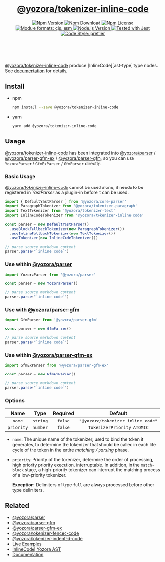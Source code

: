 <!-- :begin use tokenizer/banner -->

<header>
  <h1 align="center">
    <a href="https://github.com/yozorajs/yozora/tree/main/tokenizers/inline-code#readme">@yozora/tokenizer-inline-code</a>
  </h1>
  <div align="center">
    <a href="https://www.npmjs.com/package/@yozora/tokenizer-inline-code">
      <img
        alt="Npm Version"
        src="https://img.shields.io/npm/v/@yozora/tokenizer-inline-code.svg"
      />
    </a>
    <a href="https://www.npmjs.com/package/@yozora/tokenizer-inline-code">
      <img
        alt="Npm Download"
        src="https://img.shields.io/npm/dm/@yozora/tokenizer-inline-code.svg"
      />
    </a>
    <a href="https://www.npmjs.com/package/@yozora/tokenizer-inline-code">
      <img
        alt="Npm License"
        src="https://img.shields.io/npm/l/@yozora/tokenizer-inline-code.svg"
      />
    </a>
    <a href="#install">
      <img
        alt="Module formats: cjs, esm"
        src="https://img.shields.io/badge/module_formats-cjs%2C%20esm-green.svg"
      />
    </a>
    <a href="https://github.com/nodejs/node">
      <img
        alt="Node.js Version"
        src="https://img.shields.io/node/v/@yozora/tokenizer-inline-code"
      />
    </a>
    <a href="https://github.com/facebook/jest">
      <img
        alt="Tested with Jest"
        src="https://img.shields.io/badge/tested_with-jest-9c465e.svg"
      />
    </a>
    <a href="https://github.com/prettier/prettier">
      <img
        alt="Code Style: prettier"
        src="https://img.shields.io/badge/code_style-prettier-ff69b4.svg?style=flat-square"
      />
    </a>
  </div>
</header>
<br/>

<!-- :end -->

[@yozora/tokenizer-inline-code] produce [InlineCode][ast-type] type nodes.
See [documentation][docpage] for details.

<!-- :begin use tokenizer/usage -->

## Install

* npm

  ```bash
  npm install --save @yozora/tokenizer-inline-code
  ```

* yarn

  ```bash
  yarn add @yozora/tokenizer-inline-code
  ```


## Usage

[@yozora/tokenizer-inline-code][] has been integrated into [@yozora/parser][] / [@yozora/parser-gfm-ex][] / [@yozora/parser-gfm][],
so you can use `YozoraParser` / `GfmExParser` / `GfmParser` directly.

### Basic Usage

[@yozora/tokenizer-inline-code][] cannot be used alone, it needs to be
registered in *YastParser* as a plugin-in before it can be used.

```typescript {4,9}
import { DefaultYastParser } from '@yozora/core-parser'
import ParagraphTokenizer from '@yozora/tokenizer-paragraph'
import TextTokenizer from '@yozora/tokenizer-text'
import InlineCodeTokenizer from '@yozora/tokenizer-inline-code'

const parser = new DefaultYastParser()
  .useBlockFallbackTokenizer(new ParagraphTokenizer())
  .useInlineFallbackTokenizer(new TextTokenizer())
  .useTokenizer(new InlineCodeTokenizer())

// parse source markdown content
parser.parse("`inline code`")
```

### Use within [@yozora/parser][]

```typescript
import YozoraParser from '@yozora/parser'

const parser = new YozoraParser()

// parse source markdown content
parser.parse("`inline code`")
```

### Use with [@yozora/parser-gfm][]

```typescript
import GfmParser from '@yozora/parser-gfm'

const parser = new GfmParser()

// parse source markdown content
parser.parse("`inline code`")
```

### Use within [@yozora/parser-gfm-ex][]

```typescript
import GfmExParser from '@yozora/parser-gfm-ex'

const parser = new GfmExParser()

// parse source markdown content
parser.parse("`inline code`")
```

### Options

Name              | Type        | Required  | Default
:----------------:|:-----------:|:---------:|:--------------:
`name`            | `string`    | `false`   | `"@yozora/tokenizer-inline-code"`
`priority`        | `number`    | `false`   | `TokenizerPriority.ATOMIC`

* `name`: The unique name of the tokenizer, used to bind the token it generates,
  to determine the tokenizer that should be called in each life cycle of the
  token in the entire *matching / parsing* phase.

* `priority`: Priority of the tokenizer, determine the order of processing,
  high priority priority execution. interruptable. In addition, in the `match-block`
  stage, a high-priority tokenizer can interrupt the matching process of a
  low-priority tokenizer.

  **Exception:** Delimiters of type `full` are always processed before other type
  delimiters.



<!-- :end -->

## Related


* [@yozora/parser][]
* [@yozora/parser-gfm][]
* [@yozora/parser-gfm-ex][]
* [@yozora/tokenizer-fenced-code][]
* [@yozora/tokenizer-indented-code][]
* [Live Examples][live-examples]
* [InlineCode| Yozora AST][node-type]
* [Documentation][docpage]

[node-type]: http://yozora.guanghechen.com/docs/package/ast#inlinecode
[live-examples]: https://yozora.guanghechen.com/docs/package/tokenizer-autolink#live-examples

<!-- :begin use tokenizer/definitions -->

[live-examples]: https://yozora.guanghechen.com/docs/package/#live-examples
[docpage]: https://yozora.guanghechen.com/docs/package/
[homepage]: https://github.com/yozorajs/yozora/tree/main/tokenizers/inline-code#readme
[gfm-spec]: https://github.github.com/gfm
[mdast-homepage]: https://github.com/syntax-tree/mdast

[@yozora/ast]:                                https://github.com/yozorajs/yozora/tree/main/packages/ast#readme
[@yozora/core-parser]:                        https://github.com/yozorajs/yozora/tree/main/packages/core-parser#readme
[@yozora/parser]:                             https://github.com/yozorajs/yozora/tree/main/packages/parser#readme
[@yozora/parser-gfm]:                         https://github.com/yozorajs/yozora/tree/main/packages/parser-gfm#readme
[@yozora/parser-gfm-ex]:                      https://github.com/yozorajs/yozora/tree/main/packages/parser-gfm-ex#readme
[@yozora/tokenizer-admonition]:               https://github.com/yozorajs/yozora/tree/main/tokenizers/admonition#readme
[@yozora/tokenizer-autolink]:                 https://github.com/yozorajs/yozora/tree/main/tokenizers/autolink#readme
[@yozora/tokenizer-autolink-extension]:       https://github.com/yozorajs/yozora/tree/main/tokenizers/autolink-extension#readme
[@yozora/tokenizer-blockquote]:               https://github.com/yozorajs/yozora/tree/main/tokenizers/blockquote#readme
[@yozora/tokenizer-break]:                    https://github.com/yozorajs/yozora/tree/main/tokenizers/break#readme
[@yozora/tokenizer-definition]:               https://github.com/yozorajs/yozora/tree/main/tokenizers/definition#readme
[@yozora/tokenizer-delete]:                   https://github.com/yozorajs/yozora/tree/main/tokenizers/delete#readme
[@yozora/tokenizer-emphasis]:                 https://github.com/yozorajs/yozora/tree/main/tokenizers/emphasis#readme
[@yozora/tokenizer-fenced-block]:             https://github.com/yozorajs/yozora/tree/main/tokenizers/fenced-block#readme
[@yozora/tokenizer-fenced-code]:              https://github.com/yozorajs/yozora/tree/main/tokenizers/fenced-code#readme
[@yozora/tokenizer-footnote]:                 https://github.com/yozorajs/yozora/tree/main/tokenizers/footnote#readme
[@yozora/tokenizer-footnote-definition]:      https://github.com/yozorajs/yozora/tree/main/tokenizers/footnote-definition#readme
[@yozora/tokenizer-footnote-reference]:       https://github.com/yozorajs/yozora/tree/main/tokenizers/footnote-reference#readme
[@yozora/tokenizer-heading]:                  https://github.com/yozorajs/yozora/tree/main/tokenizers/heading#readme
[@yozora/tokenizer-html-block]:               https://github.com/yozorajs/yozora/tree/main/tokenizers/html-block#readme
[@yozora/tokenizer-html-inline]:              https://github.com/yozorajs/yozora/tree/main/tokenizers/html-inline#readme
[@yozora/tokenizer-image]:                    https://github.com/yozorajs/yozora/tree/main/tokenizers/image#readme
[@yozora/tokenizer-image-reference]:          https://github.com/yozorajs/yozora/tree/main/tokenizers/image-reference#readme
[@yozora/tokenizer-indented-code]:            https://github.com/yozorajs/yozora/tree/main/tokenizers/indented-code#readme
[@yozora/tokenizer-inline-code]:              https://github.com/yozorajs/yozora/tree/main/tokenizers/inline-code#readme
[@yozora/tokenizer-inline-math]:              https://github.com/yozorajs/yozora/tree/main/tokenizers/inline-math#readme
[@yozora/tokenizer-link]:                     https://github.com/yozorajs/yozora/tree/main/tokenizers/link#readme
[@yozora/tokenizer-link-reference]:           https://github.com/yozorajs/yozora/tree/main/tokenizers/link-reference#readme
[@yozora/tokenizer-list]:                     https://github.com/yozorajs/yozora/tree/main/tokenizers/list#readme
[@yozora/tokenizer-list-item]:                https://github.com/yozorajs/yozora/tree/main/tokenizers/list-item#readme
[@yozora/tokenizer-math]:                     https://github.com/yozorajs/yozora/tree/main/tokenizers/math#readme
[@yozora/tokenizer-paragraph]:                https://github.com/yozorajs/yozora/tree/main/tokenizers/paragraph#readme
[@yozora/tokenizer-setext-heading]:           https://github.com/yozorajs/yozora/tree/main/tokenizers/setext-heading#readme
[@yozora/tokenizer-table]:                    https://github.com/yozorajs/yozora/tree/main/tokenizers/table#readme
[@yozora/tokenizer-text]:                     https://github.com/yozorajs/yozora/tree/main/tokenizers/text#readme
[@yozora/tokenizer-thematic-break]:           https://github.com/yozorajs/yozora/tree/main/tokenizers/thematic-break#readme

[doc-live-examples/gfm]:                      https://yozora.guanghechen.com/docs/example/gfm
[doc-@yozora/ast]:                            https://yozora.guanghechen.com/docs/package/ast
[doc-@yozora/ast-util]:                       https://yozora.guanghechen.com/docs/package/ast-util
[doc-@yozora/core-parser]:                    https://yozora.guanghechen.com/docs/package/core-parser
[doc-@yozora/core-tokenizer]:                 https://yozora.guanghechen.com/docs/package/core-tokenizer
[doc-@yozora/parser]:                         https://yozora.guanghechen.com/docs/package/parser
[doc-@yozora/parser-gfm]:                     https://yozora.guanghechen.com/docs/package/parser-gfm
[doc-@yozora/parser-gfm-ex]:                  https://yozora.guanghechen.com/docs/package/parser-gfm-ex
[doc-@yozora/tokenizer-admonition]:           https://yozora.guanghechen.com/docs/package/tokenizer-admonition
[doc-@yozora/tokenizer-autolink]:             https://yozora.guanghechen.com/docs/package/tokenizer-autolink
[doc-@yozora/tokenizer-autolink-extension]:   https://yozora.guanghechen.com/docs/package/tokenizer-autolink-extension
[doc-@yozora/tokenizer-blockquote]:           https://yozora.guanghechen.com/docs/package/tokenizer-blockquote
[doc-@yozora/tokenizer-break]:                https://yozora.guanghechen.com/docs/package/tokenizer-break
[doc-@yozora/tokenizer-delete]:               https://yozora.guanghechen.com/docs/package/tokenizer-delete
[doc-@yozora/tokenizer-emphasis]:             https://yozora.guanghechen.com/docs/package/tokenizer-emphasis
[doc-@yozora/tokenizer-fenced-code]:          https://yozora.guanghechen.com/docs/package/tokenizer-fenced-code
[doc-@yozora/tokenizer-heading]:              https://yozora.guanghechen.com/docs/package/tokenizer-heading
[doc-@yozora/tokenizer-html-block]:           https://yozora.guanghechen.com/docs/package/tokenizer-html-block
[doc-@yozora/tokenizer-html-inline]:          https://yozora.guanghechen.com/docs/package/tokenizer-html-inline
[doc-@yozora/tokenizer-image]:                https://yozora.guanghechen.com/docs/package/tokenizer-image
[doc-@yozora/tokenizer-image-reference]:      https://yozora.guanghechen.com/docs/package/tokenizer-image-reference
[doc-@yozora/tokenizer-indented-code]:        https://yozora.guanghechen.com/docs/package/tokenizer-indented-code
[doc-@yozora/tokenizer-inline-code]:          https://yozora.guanghechen.com/docs/package/tokenizer-inline-code
[doc-@yozora/tokenizer-inline-math]:          https://yozora.guanghechen.com/docs/package/tokenizer-inline-math
[doc-@yozora/tokenizer-link]:                 https://yozora.guanghechen.com/docs/package/tokenizer-link
[doc-@yozora/tokenizer-definition]:           https://yozora.guanghechen.com/docs/package/tokenizer-definition
[doc-@yozora/tokenizer-link-reference]:       https://yozora.guanghechen.com/docs/package/tokenizer-link-reference
[doc-@yozora/tokenizer-list]:                 https://yozora.guanghechen.com/docs/package/tokenizer-list
[doc-@yozora/tokenizer-list-item]:            https://yozora.guanghechen.com/docs/package/tokenizer-list-item
[doc-@yozora/tokenizer-math]:                 https://yozora.guanghechen.com/docs/package/tokenizer-math
[doc-@yozora/tokenizer-paragraph]:            https://yozora.guanghechen.com/docs/package/tokenizer-paragraph
[doc-@yozora/tokenizer-setext-heading]:       https://yozora.guanghechen.com/docs/package/tokenizer-setext-heading
[doc-@yozora/tokenizer-table]:                https://yozora.guanghechen.com/docs/package/tokenizer-table
[doc-@yozora/tokenizer-text]:                 https://yozora.guanghechen.com/docs/package/tokenizer-text
[doc-@yozora/tokenizer-thematic-break]:       https://yozora.guanghechen.com/docs/package/tokenizer-thematic-break
[doc-@yozora/jest-for-tokenizer]:             https://yozora.guanghechen.com/docs/package/jest-for-tokenizer
[doc-@yozora/parser-gfm]:                     https://yozora.guanghechen.com/docs/package/parser-gfm

[gfm-atx-heading]:                            https://github.github.com/gfm/#atx-heading
[gfm-autolink]:                               https://github.github.com/gfm/#autolinks
[gfm-autolink-extension]:                     https://github.github.com/gfm/#autolinks-extension-
[gfm-blockquote]:                             https://github.github.com/gfm/#block-quotes
[gfm-bullet-list]:                            https://github.github.com/gfm/#bullet-list
[gfm-delete]:                                 https://github.github.com/gfm/#strikethrough-extension-
[gfm-emphasis]:                               https://github.github.com/gfm/#can-open-emphasis
[gfm-fenced-code]:                            https://github.github.com/gfm/#fenced-code-block
[gfm-hard-line-break]:                        https://github.github.com/gfm/#hard-line-break
[gfm-html-block]:                             https://github.github.com/gfm/#html-block
[gfm-html-inline]:                            https://github.github.com/gfm/#raw-html
[gfm-image]:                                  https://github.github.com/gfm/#images
[gfm-image-reference]:                        https://github.github.com/gfm/#example-590
[gfm-indented-code]:                          https://github.github.com/gfm/#indented-code-block
[gfm-inline-code]:                            https://github.github.com/gfm/#code-span
[gfm-link]:                                   https://github.github.com/gfm/#inline-link
[gfm-definition]:                             https://github.github.com/gfm/#link-reference-definition
[gfm-link-reference]:                         https://github.github.com/gfm/#reference-link
[gfm-list]:                                   https://github.github.com/gfm/#lists
[gfm-list-item]:                              https://github.github.com/gfm/#list-items
[gfm-list-task-item]:                         https://github.github.com/gfm/#task-list-items-extension-
[gfm-paragraph]:                              https://github.github.com/gfm/#paragraph
[gfm-setext-heading]:                         https://github.github.com/gfm/#setext-heading
[gfm-soft-line-break]:                        https://github.github.com/gfm/#soft-line-breaks
[gfm-strong]:                                 https://github.github.com/gfm/#can-open-strong-emphasis
[gfm-tab]:                                    https://github.github.com/gfm/#tabs
[gfm-table]:                                  https://github.github.com/gfm/#table
[gfm-text]:                                   https://github.github.com/gfm/#soft-line-breaks
[gfm-thematic-break]:                         https://github.github.com/gfm/#thematic-break

<!-- :end -->
